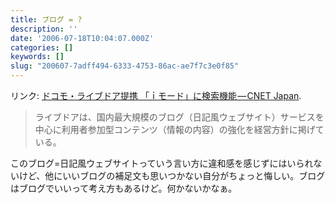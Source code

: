 ```yaml
---
title: ブログ = ?
description: ''
date: '2006-07-18T10:04:07.000Z'
categories: []
keywords: []
slug: "200607-7adff494-6333-4753-86ac-ae7f7c3e0f85"
---
```

リンク: [ドコモ・ライブドア提携 「ｉモード」に検索機能 — CNET Japan](http://japan.cnet.com/news/media/story/0,2000056023,20172387,00.htm?ref=rss "ドコモ・ライブドア提携　「ｉモード」に検索機能 - CNET Japan").

> ライブドアは、国内最大規模のブログ（日記風ウェブサイト）サービスを中心に利用者参加型コンテンツ（情報の内容）の強化を経営方針に掲げている。

このブログ=日記風ウェブサイトっていう言い方に違和感を感じずにはいられないけど、他にいいブログの補足文も思いつかない自分がちょっと悔しい。ブログはブログでいいって考え方もあるけど。何かないかなぁ。
